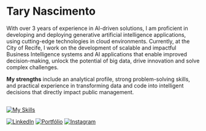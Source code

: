# Tary Nascimento

With over 3 years of experience in AI-driven solutions, I am proficient in developing and deploying generative artificial intelligence applications, using cutting-edge technologies in cloud environments. Currently, at the City of Recife, I work on the development of scalable and impactful Business Intelligence systems and AI applications that enable improved decision-making, unlock the potential of big data, drive innovation and solve complex challenges.




**My strengths** include an analytical profile, strong problem-solving skills, and practical experience in transforming data and code into intelligent decisions that directly impact public management.



##
[![My Skills](https://skillicons.dev/icons?i=java,python,flask,django,spring,aws,gcp,postgresql,mysql,docker,mongodb,terraform,linux)](https://skillicons.dev)


[![LinkedIn](https://img.shields.io/badge/LinkedIn-0077B5?style=for-the-badge&logo=linkedin&logoColor=white)](https://www.linkedin.com/in/tary-nascimento/) [![Portfólio](https://img.shields.io/badge/Portf%C3%B3lio-000000?style=for-the-badge&logo=vercel&logoColor=white)](https://port9.vercel.app/) [![Instagram](https://img.shields.io/badge/Instagram-E4405F?style=for-the-badge&logo=instagram&logoColor=white)](https://www.instagram.com/taryjunioor)






